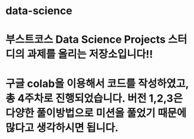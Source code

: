 # data-science
# 부스트코스 Data Science Projects 스터디의 과제를 올리는 저장소입니다!!
# 구글 colab을 이용해서 코드를 작성하였고, 총 4주차로 진행되었습니다. 버전 1,2,3은 다양한 풀이방법으로 미션을 풀었기 때문에 많다고 생각하시면 됩니다.
